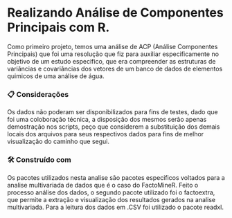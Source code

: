 # Realizando Análise de Componentes Principais com R.

Como primeiro projeto, temos uma análise de ACP (Análise Componentes Principais) que foi uma resolução que fiz para auxiliar especificamente no objetivo de um estudo especifico, que era compreender as estruturas de variâncias e covariâncias dos vetores de um banco de dados de elementos quimicos de uma análise de água.

###  📋  Considerações

Os dados não poderam ser disponibilizados para fins de testes, dado que foi uma coloboração técnica, a disposição dos mesmos serão apenas demostração nos scripts, peço que considerem a substituição dos demais locais dos arquivos para seus respectivos dados para fins de melhor visualização do caminho que segui.

### 🛠️ Construído com
 
 Os pacotes utilizados nesta analise são pacotes especificos voltados para a analise multivariada de dados que é o caso do FactoMineR. Feito o processo análise dos dados, o segundo pacote utilizado foi o factoextra, que permite a extração e visualização dos resultados gerados na analise multivariada. Para a leitura dos dados em .CSV foi utilizado o pacote readxl.
